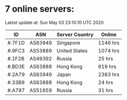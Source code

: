 # 7 online servers:

Latest update at: Sun May 03 23:10:10 UTC 2020

| ID | ASN | Server Country | Online |
| -- | --- | -------------- | ------ |
| #.7F1D | AS63949 | Singapore | 1146 hrs |
| #.9FC3 | AS53889 | United States | 1074 hrs |
| #.1F2B | AS49392 | Russia | 25 hrs |
| #.BD3E | AS63888 | Hong Kong | 619 hrs |
| #.2A79 | AS63949 | Japan | 2383 hrs |
| #.33B9 | AS63888 | Hong Kong | 24 hrs |
| #.A797 | AS51659 | Russia | 31 hrs |


